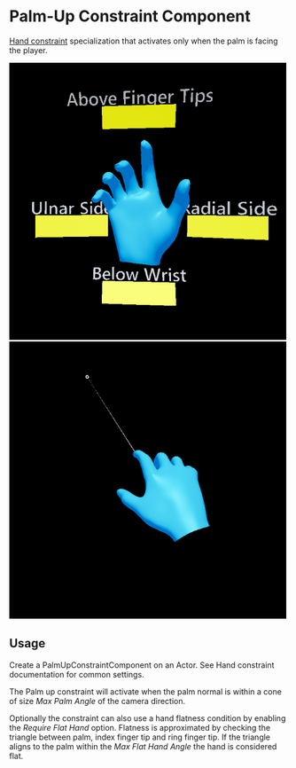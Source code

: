 # Palm-Up Constraint Component

[Hand constraint](HandConstraintComponent.md) specialization that activates only when the palm is facing the player.

![Palm facing camera](Images/HandConstraint/PalmUpFacingCamera.png)
![Palm facing camera](Images/HandConstraint/PalmUpFacingAway.png)

## Usage

Create a PalmUpConstraintComponent on an Actor. See Hand constraint documentation for common settings.

The Palm up constraint will activate when the palm normal is within a cone of size _Max Palm Angle_ of the camera direction.

Optionally the constraint can also use a hand flatness condition by enabling the _Require Flat Hand_ option. Flatness is approximated by checking the triangle between palm, index finger tip and ring finger tip. If the triangle aligns to the palm within the _Max Flat Hand Angle_ the hand is considered flat.